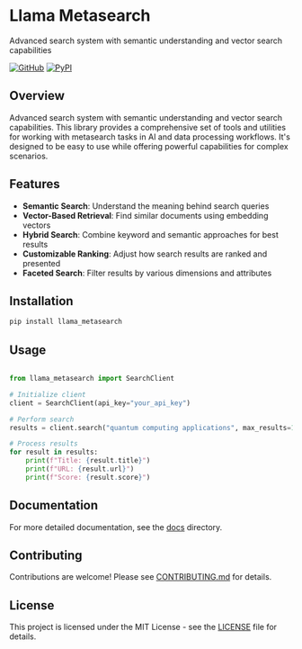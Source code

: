 # Llama Metasearch

Advanced search system with semantic understanding and vector search capabilities

[![GitHub](https://img.shields.io/github/license/llamasearchai/llama-metasearch)](https://github.com/llamasearchai/llama-metasearch/blob/main/LICENSE)
[![PyPI](https://img.shields.io/pypi/v/llama_metasearch.svg)](https://pypi.org/project/llama_metasearch/)

## Overview


Advanced search system with semantic understanding and vector search capabilities. This library provides a comprehensive set of tools and utilities for
working with metasearch tasks in AI and data processing workflows.
It's designed to be easy to use while offering powerful capabilities for complex scenarios.


## Features


- **Semantic Search**: Understand the meaning behind search queries
- **Vector-Based Retrieval**: Find similar documents using embedding vectors
- **Hybrid Search**: Combine keyword and semantic approaches for best results
- **Customizable Ranking**: Adjust how search results are ranked and presented
- **Faceted Search**: Filter results by various dimensions and attributes


## Installation

```bash
pip install llama_metasearch
```

## Usage

```python

from llama_metasearch import SearchClient

# Initialize client
client = SearchClient(api_key="your_api_key")

# Perform search
results = client.search("quantum computing applications", max_results=10)

# Process results
for result in results:
    print(f"Title: {result.title}")
    print(f"URL: {result.url}")
    print(f"Score: {result.score}")

```

## Documentation

For more detailed documentation, see the [docs](docs/) directory.

## Contributing

Contributions are welcome! Please see [CONTRIBUTING.md](CONTRIBUTING.md) for details.

## License

This project is licensed under the MIT License - see the [LICENSE](LICENSE) file for details.
